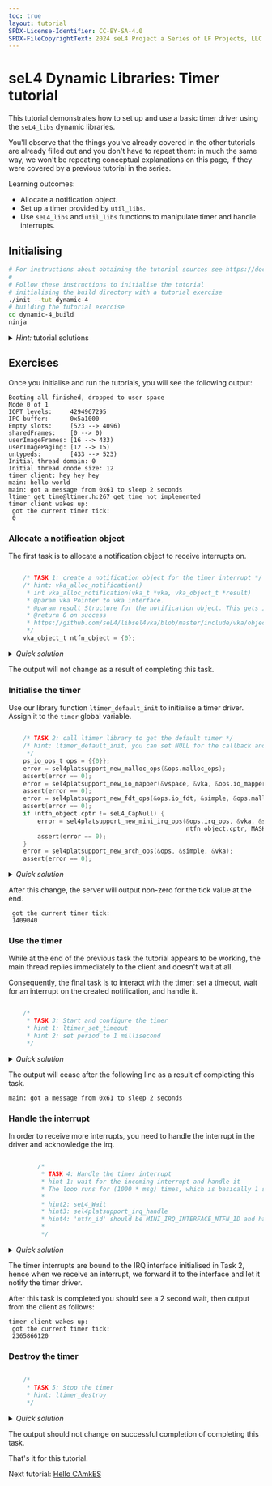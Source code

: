 ```yaml
---
toc: true
layout: tutorial
SPDX-License-Identifier: CC-BY-SA-4.0
SPDX-FileCopyrightText: 2024 seL4 Project a Series of LF Projects, LLC.
---
```

# seL4 Dynamic Libraries: Timer tutorial

This tutorial demonstrates how to set up and use a basic timer driver using the
`seL4_libs` dynamic libraries.

You'll observe that the things you've already covered in the other
tutorials are already filled out and you don't have to repeat them: in
much the same way, we won't be repeating conceptual explanations on this
page, if they were covered by a previous tutorial in the series.

Learning outcomes:
- Allocate a notification object.
- Set up a timer provided by `util_libs`.
- Use `seL4_libs` and `util_libs` functions to manipulate timer and
      handle interrupts.

## Initialising

```sh
# For instructions about obtaining the tutorial sources see https://docs.sel4.systems/Tutorials/#get-the-code
#
# Follow these instructions to initialise the tutorial
# initialising the build directory with a tutorial exercise
./init --tut dynamic-4
# building the tutorial exercise
cd dynamic-4_build
ninja
```
<details markdown='1'>
<summary style="display:list-item"><em>Hint:</em> tutorial solutions</summary>
<br>
All tutorials come with complete solutions. To get solutions run:
```
./init --solution --tut dynamic-4
```
Answers are also available in drop down menus under each section.
</details>


## Exercises

Once you initialise and run the tutorials, you will see the following output:

```
Booting all finished, dropped to user space
Node 0 of 1
IOPT levels:     4294967295
IPC buffer:      0x5a1000
Empty slots:     [523 --> 4096)
sharedFrames:    [0 --> 0)
userImageFrames: [16 --> 433)
userImagePaging: [12 --> 15)
untypeds:        [433 --> 523)
Initial thread domain: 0
Initial thread cnode size: 12
timer client: hey hey hey
main: hello world
main: got a message from 0x61 to sleep 2 seconds
ltimer_get_time@ltimer.h:267 get_time not implemented
timer client wakes up:
 got the current timer tick:
 0
```
### Allocate a notification object

The first task is to allocate a notification object to receive
interrupts on.
```c

    /* TASK 1: create a notification object for the timer interrupt */
    /* hint: vka_alloc_notification()
     * int vka_alloc_notification(vka_t *vka, vka_object_t *result)
     * @param vka Pointer to vka interface.
     * @param result Structure for the notification object. This gets initialised.
     * @return 0 on success
     * https://github.com/seL4/libsel4vka/blob/master/include/vka/object.h#L98
     */
    vka_object_t ntfn_object = {0};
```
<details markdown='1'>
<summary style="display:list-item"><em>Quick solution</em></summary>
```c
    error = vka_alloc_notification(&vka, &ntfn_object);
    assert(error == 0);
```
</details>

The output will not change as a result of completing this task.

### Initialise the timer

Use our library function `ltimer_default_init` to
initialise a timer driver. Assign it to the `timer` global variable.
```c

    /* TASK 2: call ltimer library to get the default timer */
    /* hint: ltimer_default_init, you can set NULL for the callback and token
     */
    ps_io_ops_t ops = {{0}};
    error = sel4platsupport_new_malloc_ops(&ops.malloc_ops);
    assert(error == 0);
    error = sel4platsupport_new_io_mapper(&vspace, &vka, &ops.io_mapper);
    assert(error == 0);
    error = sel4platsupport_new_fdt_ops(&ops.io_fdt, &simple, &ops.malloc_ops);
    assert(error == 0);
    if (ntfn_object.cptr != seL4_CapNull) {
        error = sel4platsupport_new_mini_irq_ops(&ops.irq_ops, &vka, &simple, &ops.malloc_ops,
                                                 ntfn_object.cptr, MASK(seL4_BadgeBits));
        assert(error == 0);
    }
    error = sel4platsupport_new_arch_ops(&ops, &simple, &vka);
    assert(error == 0);
```
<details markdown='1'>
<summary style="display:list-item"><em>Quick solution</em></summary>
```c
    error = ltimer_default_init(&timer, ops, NULL, NULL);
    assert(error == 0);
```
</details>

After this change, the server will output non-zero for the tick value at the end.
```
 got the current timer tick:
 1409040
```

### Use the timer

While at the end of the previous task the tutorial appears to be
working, the main thread replies immediately to the client and doesn't
wait at all.

Consequently, the final task is to interact with the timer: set a
timeout, wait for an interrupt on the created notification, and handle
it.

```c

    /*
     * TASK 3: Start and configure the timer
     * hint 1: ltimer_set_timeout
     * hint 2: set period to 1 millisecond
     */
```
<details markdown='1'>
<summary style="display:list-item"><em>Quick solution</em></summary>
```c
    error = ltimer_set_timeout(&timer, NS_IN_MS, TIMEOUT_PERIODIC);
    assert(error == 0);
```
</details>

The output will cease after the following line as a result of completing this task.
```
main: got a message from 0x61 to sleep 2 seconds
```

### Handle the interrupt

In order to receive more interrupts, you need to handle the interrupt in the driver
and acknowledge the irq.

```c

        /*
         * TASK 4: Handle the timer interrupt
         * hint 1: wait for the incoming interrupt and handle it
         * The loop runs for (1000 * msg) times, which is basically 1 second * msg.
         *
         * hint2: seL4_Wait
         * hint3: sel4platsupport_irq_handle
         * hint4: 'ntfn_id' should be MINI_IRQ_INTERFACE_NTFN_ID and handle_mask' should be the badge
         *
         */
```
<details markdown='1'>
<summary style="display:list-item"><em>Quick solution</em></summary>
```c
    seL4_Word badge;
    seL4_Wait(ntfn_object.cptr, &badge);
    sel4platsupport_irq_handle(&ops.irq_ops, MINI_IRQ_INTERFACE_NTFN_ID, badge);
    count++;
    if (count == 1000 * msg) {
        break;
    }
```
</details>

The timer interrupts are bound to the IRQ interface initialised in Task 2,
hence when we receive an interrupt, we forward it to the interface and let it notify the timer driver.

After this task is completed you should see a 2 second wait, then output from the
 client as follows:
```
timer client wakes up:
 got the current timer tick:
 2365866120
```

### Destroy the timer

```c

    /*
     * TASK 5: Stop the timer
     * hint: ltimer_destroy
     */
```
<details markdown='1'>
<summary style="display:list-item"><em>Quick solution</em></summary>
```c
    ltimer_destroy(&timer);
```
</details>

The output should not change on successful completion of completing this task.

That's it for this tutorial.

Next tutorial: <a href="../CAmkES/hello-camkes">Hello CAmkES</a>
